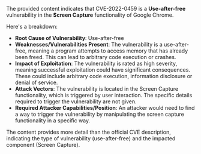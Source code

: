 The provided content indicates that CVE-2022-0459 is a **Use-after-free** vulnerability in the **Screen Capture** functionality of Google Chrome.

Here's a breakdown:

*   **Root Cause of Vulnerability**: Use-after-free
*   **Weaknesses/Vulnerabilities Present**: The vulnerability is a use-after-free, meaning a program attempts to access memory that has already been freed. This can lead to arbitrary code execution or crashes.
*  **Impact of Exploitation**: The vulnerability is rated as high severity, meaning successful exploitation could have significant consequences. These could include arbitrary code execution, information disclosure or denial of service.
*   **Attack Vectors**: The vulnerability is located in the Screen Capture functionality, which is triggered by user interaction.  The specific details required to trigger the vulnerability are not given.
*   **Required Attacker Capabilities/Position**: An attacker would need to find a way to trigger the vulnerability by manipulating the screen capture functionality in a specific way.

The content provides more detail than the official CVE description, indicating the type of vulnerability (use-after-free) and the impacted component (Screen Capture).